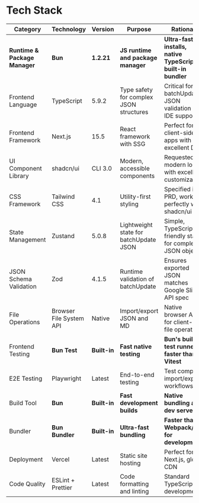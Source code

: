 # Tech Stack

| Category | Technology | Version | Purpose | Rationale |
|----------|------------|---------|---------|-----------|
| **Runtime & Package Manager** | **Bun** | **1.2.21** | **JS runtime and package manager** | **Ultra-fast installs, native TypeScript, built-in bundler** |
| Frontend Language | TypeScript | 5.9.2 | Type safety for complex JSON structures | Critical for batchUpdate JSON validation and IDE support |
| Frontend Framework | Next.js | 15.5 | React framework with SSG | Perfect for client-side apps with excellent DX |
| UI Component Library | shadcn/ui | CLI 3.0 | Modern, accessible components | Requested modern look with excellent customization |
| CSS Framework | Tailwind CSS | 4.1 | Utility-first styling | Specified in PRD, works perfectly with shadcn/ui |
| State Management | Zustand | 5.0.8 | Lightweight state for batchUpdate JSON | Simple, TypeScript-friendly state for complex JSON objects |
| JSON Schema Validation | Zod | 4.1.5 | Runtime validation of batchUpdate | Ensures exported JSON matches Google Slides API spec |
| File Operations | Browser File System API | Native | Import/export JSON and MD | Native browser APIs for client-side file operations |
| Frontend Testing | **Bun Test** | **Built-in** | **Fast native testing** | **Bun's built-in test runner - faster than Vitest** |
| E2E Testing | Playwright | Latest | End-to-end testing | Test complete import/export workflows |
| Build Tool | **Bun** | **Built-in** | **Fast development builds** | **Native bundling and dev server** |
| Bundler | **Bun Bundler** | **Built-in** | **Ultra-fast bundling** | **Faster than Webpack/Vite for development** |
| Deployment | Vercel | Latest | Static site hosting | Perfect for Next.js, global CDN |
| Code Quality | ESLint + Prettier | Latest | Code formatting and linting | Standard TypeScript development |
